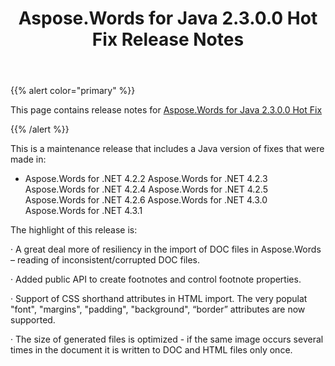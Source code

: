 ﻿---
title: Aspose.Words for Java 2.3.0.0 Hot Fix Release Notes
type: docs
weight: 10
url: /java/aspose-words-for-java-2-3-0-0-hot-fix-release-notes/
---

{{% alert color="primary" %}} 

This page contains release notes for [Aspose.Words for Java 2.3.0.0 Hot Fix](http://www.aspose.com/downloads/words/java/new-releases/aspose.words-for-java-2.3.0.0-hot-fix/)

{{% /alert %}} 

This is a maintenance release that includes a Java version of fixes that were made in:

- Aspose.Words for .NET 4.2.2
  Aspose.Words for .NET 4.2.3 
  Aspose.Words for .NET 4.2.4 
  Aspose.Words for .NET 4.2.5 
  Aspose.Words for .NET 4.2.6 
  Aspose.Words for .NET 4.3.0 
  Aspose.Words for .NET 4.3.1 

The highlight of this release is:

· A great deal more of resiliency in the import of DOC files in Aspose.Words – reading of inconsistent/corrupted DOC files. 

· Added public API to create footnotes and control footnote properties. 

· Support of CSS shorthand attributes in HTML import. The very populat "font", "margins", "padding", "background", “border” attributes are now supported.

· The size of generated files is optimized - if the same image occurs several times in the document it is written to DOC and HTML files only once.
